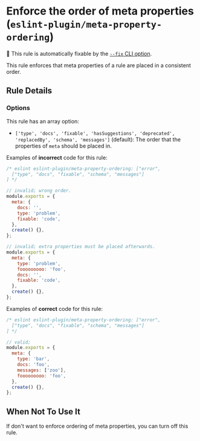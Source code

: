 # Enforce the order of meta properties (`eslint-plugin/meta-property-ordering`)

🔧 This rule is automatically fixable by the [`--fix` CLI option](https://eslint.org/docs/latest/user-guide/command-line-interface#--fix).

<!-- end rule header -->

This rule enforces that meta properties of a rule are placed in a consistent order.

## Rule Details

### Options

This rule has an array option:

* `['type', 'docs', 'fixable', 'hasSuggestions', 'deprecated', 'replacedBy', 'schema', 'messages']` (default): The order that the properties of `meta` should be placed in.

Examples of **incorrect** code for this rule:

```js
/* eslint eslint-plugin/meta-property-ordering: ["error",
  ["type", "docs", "fixable", "schema", "messages"]
] */

// invalid; wrong order.
module.exports = {
  meta: {
    docs: '',
    type: 'problem',
    fixable: 'code',
  },
  create() {},
};

// invalid; extra properties must be placed afterwards.
module.exports = {
  meta: {
    type: 'problem',
    fooooooooo: 'foo',
    docs: '',
    fixable: 'code',
  },
  create() {},
};
```

Examples of **correct** code for this rule:

```js
/* eslint eslint-plugin/meta-property-ordering: ["error",
  ["type", "docs", "fixable", "schema", "messages"]
] */

// valid;
module.exports = {
  meta: {
    type: 'bar',
    docs: 'foo',
    messages: ['zoo'],
    fooooooooo: 'foo',
  },
  create() {},
};
```

## When Not To Use It

If don't want to enforce ordering of meta properties, you can turn off this rule.
